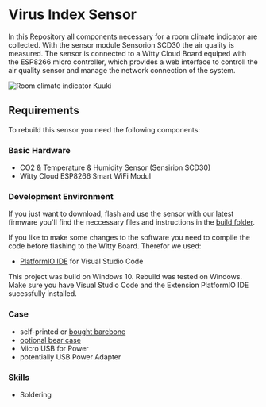 # Virus Index Sensor
In this Repository all components necessary for a room climate indicator are collected.
With the sensor module Sensorion SCD30 the air quality is measured.
The sensor is connected to a Witty Cloud Board equiped with the ESP8266 micro controller,
which provides a web interface to controll the air quality sensor and manage the network connection of the system.

![Room climate indicator Kuuki](https://kuuki.ch/wp-content/themes/kumoled/img/bg/header.jpg)

## Requirements
To rebuild this sensor you need the following components:
### Basic Hardware
* CO2 & Temperature & Humidity Sensor (Sensirion SCD30)
* Witty Cloud ESP8266 Smart WiFi Modul

### Development Environment
If you just want to download, flash and use the sensor with our latest firmware you'll find the neccessary files and instructions in the [build folder](/build).

If you like to make some changes to the software you need to compile the code before flashing to the Witty Board. Therefor we used:
* [PlatformIO IDE](https://platformio.org/install/ide?install=vscode) for Visual Studio Code

This project was build on Windows 10.
Rebuild was tested on Windows.
Make sure you have Visual Studio Code and the Extension PlatformIO IDE sucessfully installed. 

### Case
* self-printed or [bought barebone](https://kuuki.ch) 
* [optional bear case](https://kuuki.ch)
* Micro USB for Power
* potentially USB Power Adapter

### Skills
* Soldering

<!-- ## Installation
Clone this repo to your computer:
``` git clone -->
